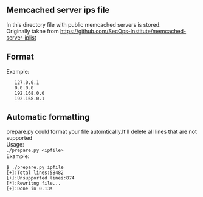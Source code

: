 ## Memcached server ips file
In this directory file with public memcached servers is stored.<br>
Originally takne from https://github.com/SecOps-Institute/memcached-server-iplist

## Format
Example:<br>
```
   127.0.0.1
   0.0.0.0
   192.168.0.0
   192.168.0.1
```
## Automatic formatting
prepare.py could format your file automtically.It'll delete all lines that are not supported<br>
Usage:<br>
```./prepare.py <ipfile>```<br>
Example:<br>
```
$ ./prepare.py ipfile
[+]:Total lines:58482
[+]:Unsupported lines:874
[*]:Rewritng file...
[+]:Done in 0.13s
```
